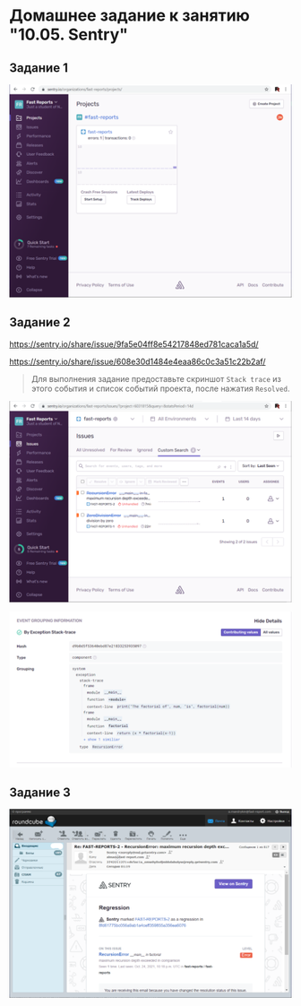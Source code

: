 # Домашнее задание к занятию "10.05. Sentry"

## Задание 1

![Proejcts screenshot](./projects.png)

## Задание 2

https://sentry.io/share/issue/9fa5e04ff8e54217848ed781caca1a5d/

https://sentry.io/share/issue/608e30d1484e4eaa86c0c3a51c22b2af/

> Для выполнения задание предоставьте скриншот `Stack trace` из этого события и список событий проекта, 
после нажатия `Resolved`.

![Proejct_issues](./issues.png)

![Stack trace](./stack_trace.png)


## Задание 3

![alert](./mail.png)

